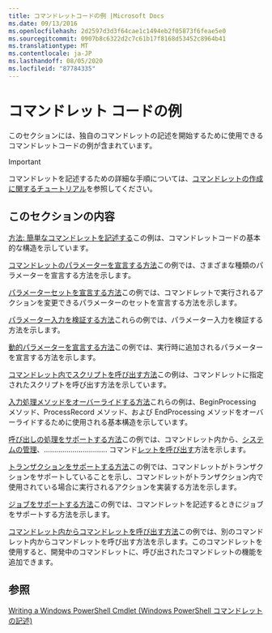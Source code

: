 ```yaml
---
title: コマンドレットコードの例 |Microsoft Docs
ms.date: 09/13/2016
ms.openlocfilehash: 2d2597d3d3f64cae1c1494eb2f05873f6feae5e0
ms.sourcegitcommit: 0907b8c6322d2c7c61b17f8168d53452c8964b41
ms.translationtype: MT
ms.contentlocale: ja-JP
ms.lasthandoff: 08/05/2020
ms.locfileid: "87784335"
---
```

# <a name="examples-of-cmdlet-code"></a>コマンドレット コードの例

このセクションには、独自のコマンドレットの記述を開始するために使用できるコマンドレットコードの例が含まれています。

> [!IMPORTANT]
> コマンドレットを記述するための詳細な手順については、[コマンドレットの作成に関するチュートリアル](./tutorials-for-writing-cmdlets.md)を参照してください。

## <a name="in-this-section"></a>このセクションの内容

[方法: 簡単なコマンドレットを記述する](./how-to-write-a-simple-cmdlet.md)この例は、コマンドレットコードの基本的な構造を示しています。

[コマンドレットのパラメーターを宣言する方法](./how-to-declare-cmdlet-parameters.md)この例では、さまざまな種類のパラメーターを宣言する方法を示します。

[パラメーターセットを宣言する方法](./how-to-declare-parameter-sets.md)この例では、コマンドレットで実行されるアクションを変更できるパラメーターのセットを宣言する方法を示します。

[パラメーター入力を検証する方法](./how-to-validate-parameter-input.md)これらの例では、パラメーター入力を検証する方法を示します。

[動的パラメーターを宣言する方法](./how-to-declare-dynamic-parameters.md)この例では、実行時に追加されるパラメーターを宣言する方法を示します。

[コマンドレット内でスクリプトを呼び出す方法](./how-to-invoke-scripts-within-a-cmdlet.md)この例は、コマンドレットに指定されたスクリプトを呼び出す方法を示しています。

[入力処理メソッドをオーバーライドする方法](./how-to-override-input-processing-methods.md)これらの例は、BeginProcessing メソッド、ProcessRecord メソッド、および EndProcessing メソッドをオーバーライドするために使用される基本構造を示しています。

[呼び出しの処理をサポートする方法](./how-to-request-confirmations.md)この例では、コマンドレット内から、[システムの管理](/dotnet/api/System.Management.Automation.Cmdlet.ShouldProcess)、............................... コマンド[レットを呼び出す](/dotnet/api/System.Management.Automation.Cmdlet.ShouldContinue)方法を示します。

[トランザクションをサポートする方法](./how-to-support-transactions.md)この例では、コマンドレットがトランザクションをサポートしていることを示し、コマンドレットがトランザクション内で使用されている場合に実行されるアクションを実装する方法を示します。

[ジョブをサポートする方法](./how-to-support-jobs.md)この例では、コマンドレットを記述するときにジョブをサポートする方法を示します。

[コマンドレット内からコマンドレットを呼び出す方法](./how-to-invoke-a-cmdlet-from-within-a-cmdlet.md)この例では、別のコマンドレット内からコマンドレットを呼び出す方法を示します。このコマンドレットを使用すると、開発中のコマンドレットに、呼び出されたコマンドレットの機能を追加できます。

## <a name="see-also"></a>参照

[Writing a Windows PowerShell Cmdlet (Windows PowerShell コマンドレットの記述)](./writing-a-windows-powershell-cmdlet.md)
